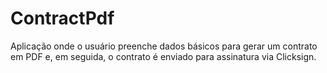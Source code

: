 # ContractPdf
Aplicação onde o usuário preenche dados básicos para gerar um contrato em PDF e, em seguida, o contrato é enviado para assinatura via Clicksign.
